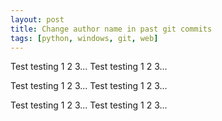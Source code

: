 ```yaml
---
layout: post
title: Change author name in past git commits
tags: [python, windows, git, web]
---
```


Test testing 1 2 3...
Test testing 1 2 3...
<!--more-->
Test testing 1 2 3...
Test testing 1 2 3...

Test testing 1 2 3...
Test testing 1 2 3...
